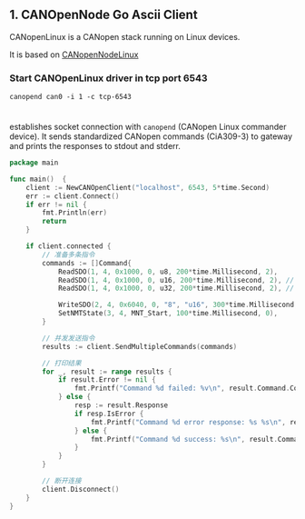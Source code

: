 ###           

## 1. CANOpenNode Go Ascii Client
CANopenLinux is a CANopen stack running on Linux devices.


It is based on [CANopenNodeLinux](https://github.com/CANopenNode/CANopenLinux)

### Start CANOpenLinux driver in tcp port 6543
```shell
canopend can0 -i 1 -c tcp-6543


```

### 
establishes socket connection with `canopend` (CANopen Linux commander device). It sends standardized CANopen commands (CiA309-3) to gateway and prints the responses to stdout and stderr.
```go
package main

func main()  {
	client := NewCANOpenClient("localhost", 6543, 5*time.Second)
	err := client.Connect()
	if err != nil {
		fmt.Println(err)
		return
	}

	if client.connected {
		// 准备多条指令
		commands := []Command{
			ReadSDO(1, 4, 0x1000, 0, u8, 200*time.Millisecond, 2),
			ReadSDO(1, 4, 0x1000, 0, u16, 200*time.Millisecond, 2), // 读取 SDO，超时 200ms，重试 2 次 // 读取 SDO，超时 200ms，重试 2 次
			ReadSDO(1, 4, 0x1000, 0, u32, 200*time.Millisecond, 2), // 读取 SDO，超时 200ms，重试 2 次 // 读取 SDO，超时 200ms，重试 2 次

			WriteSDO(2, 4, 0x6040, 0, "8", "u16", 300*time.Millisecond, 1), // 写入 SDO，超时 300ms，重试 1 次
			SetNMTState(3, 4, MNT_Start, 100*time.Millisecond, 0),          // 设置 NMT，超时 100ms，无重试
		}

		// 并发发送指令
		results := client.SendMultipleCommands(commands)

		// 打印结果
		for _, result := range results {
			if result.Error != nil {
				fmt.Printf("Command %d failed: %v\n", result.Command.CommandID, result.Error)
			} else {
				resp := result.Response
				if resp.IsError {
					fmt.Printf("Command %d error response: %s %s\n", result.Command.CommandID, resp.ErrorCode, resp.ErrorMsg)
				} else {
					fmt.Printf("Command %d success: %s\n", result.Command.CommandID, resp.Value)
				}
			}
		}

		// 断开连接
		client.Disconnect()
	}
}
    

```